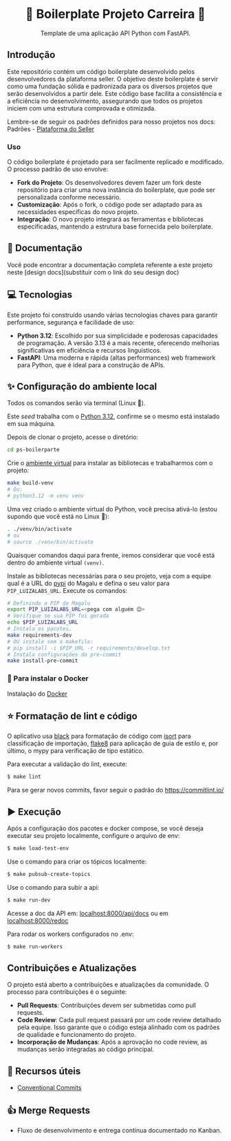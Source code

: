 <div align="center">
  <h1>🐍 Boilerplate Projeto Carreira 🐍</h1>
  <!-- Substituir a descrição abaixo. Insira uma breve descrição do propósito do seu front. -->
   Template de uma aplicação API Python com FastAPI.
</div>

## Introdução
<!-- Este tópico pode ser removido na documentação do seu app. -->

Este repositório contém um código boilerplate desenvolvido pelos desenvolvedores da plataforma seller. O objetivo deste boilerplate é servir como uma fundação sólida e padronizada para os diversos projetos que serão desenvolvidos a partir dele. Este código base facilita a consistência e a eficiência no desenvolvimento, assegurando que todos os projetos iniciem com uma estrutura comprovada e otimizada.

Lembre-se de seguir os padrões definidos para nosso projetos nos docs: Padrões - [Plataforma do Seller](https://magazine.atlassian.net/wiki/spaces/Maganets/pages/3495559495/Padr+es+-+Plataforma+do+Seller)

### Uso
O código boilerplate é projetado para ser facilmente replicado e modificado. O processo padrão de uso envolve:

* **Fork do Projeto**: Os desenvolvedores devem fazer um fork deste repositório para criar uma nova instância do boilerplate, que pode ser personalizada conforme necessário.
* **Customização**: Após o fork, o código pode ser adaptado para as necessidades específicas do novo projeto.
* **Integração**: O novo projeto integrará as ferramentas e bibliotecas especificadas, mantendo a estrutura base fornecida pelo boilerplate.

## 📄 Documentação

<!-- Colar o design docs da sua aplicação no link abaixo -->

Você pode encontrar a documentação completa referente a este projeto neste [design docs](substituir com o link do seu design doc)


## 💻 Tecnologias
Este projeto foi construído usando várias tecnologias chaves para garantir performance, segurança e facilidade de uso:

* **Python 3.12**: Escolhido por sua simplicidade e poderosas capacidades de programação. A versão 3.13 é a mais recente, oferecendo melhorias significativas em eficiência e recursos linguísticos.
* **FastAPI**: Uma moderna e rápida (altas performances) web framework para Python, que é ideal para a construção de APIs.


## ✨ Configuração do ambiente local

Todos os comandos serão via terminal (Linux 🐧).

Este _seed_ trabalha com o [Python 3.12](https://docs.python.org/3.12/), confirme se o mesmo está instalado em sua máquina.

Depois de clonar o projeto, acesse o diretório:

```sh
cd ps-boilerparte
```

Crie o [ambiente virtual](https://docs.python.org/3.12/tutorial/venv.html)
para instalar as bibliotecas e trabalharmos com o projeto:

```sh
make build-venv
# Ou:
# python3.12 -m venv venv
```

Uma vez criado o ambiente virtual do Python, você precisa ativá-lo
(estou supondo que você está no Linux 🐧):

```sh
. ./venv/bin/activate
# ou
# source ./venv/bin/activate
```

Quaisquer comandos daqui para frente, iremos considerar que você está dentro
do ambiente virtual `(venv)`.

Instale as bibliotecas necessárias para o seu projeto, veja com a equipe qual é a URL do [pypi](https://pypi.org/) do Magalu e defina o seu valor para `PIP_LUIZALABS_URL`. Execute os comandos:

```sh
# Definindo a PIP do Magalu
export PIP_LUIZALABS_URL=<pega com alguém 😉>
# Verifique se sua PIP foi gerada
echo $PIP_LUIZALABS_URL
# Instala os pacotes.
make requirements-dev
# OU instale sem o makefile:
# pip install -i $PIP_URL -r requirements/develop.txt
# Instala configurações do pre-commit
make install-pre-commit
```

### 🐳 Para instalar o Docker 

Instalação do [Docker](https://docs.docker.com/engine/install/ubuntu/)

## ⭐  Formatação de lint e código

O aplicativo usa [black](https://black.readthedocs.io/en/stable/) para formatação de código com [isort](https://pycqa.github.io/isort/) para classificação de importação, [flake8](https://flake8.pycqa.org/en/latest/) para aplicação de guia de estilo e, por último, o mypy para verificação de tipo estático.

Para executar a validação do lint, execute:
```bash
$ make lint
```

Para se gerar novos commits, favor seguir o padrão do https://commitlint.io/


## ▶️ Execução

Após a configuração dos pacotes e docker compose, se você deseja executar seu projeto localmente, configure o arquivo de env:
```bash
$ make load-test-env
```

Use o comando para criar os tópicos localmente:
```bash
$ make pubsub-create-topics
```

Use o comando para subir a api:
```bash
$ make run-dev
```
Acesse a doc da API em: [localhost:8000/api/docs](http://0.0.0.0:8000/api/docs) ou em [localhost:8000/redoc](http://0.0.0.0:8000/redoc)

Para rodar os workers configurados no .env:
```bash
$ make run-workers
```

## Contribuições e Atualizações
O projeto está aberto a contribuições e atualizações da comunidade. O processo para contribuições é o seguinte:

* **Pull Requests**: Contribuições devem ser submetidas como pull requests.
* **Code Review**: Cada pull request passará por um code review detalhado pela equipe. Isso garante que o código esteja alinhado com os padrões de qualidade e funcionamento do projeto.
* **Incorporação de Mudanças**: Após a aprovação no code review, as mudanças serão integradas ao código principal.



## 📖 Recursos úteis

- [Conventional Commits](https://www.conventionalcommits.org)

## 👍 Merge Requests

- Fluxo de desenvolvimento e entrega contínua documentado no Kanban.
